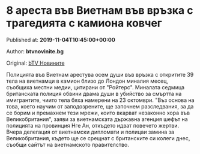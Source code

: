 
# 8 ареста във Виетнам във връзка с трагедията с камиона ковчег

Published at: **2019-11-04T10:45:00+00:00**

Author: **btvnovinite.bg**

Original: [bTV Новините](https://btvnovinite.bg/svetut/8-aresta-vav-vietnam-vav-vrazka-s-tragedijata-s-kamiona-kovcheg.html)

Полицията във Виетнам арестува осем души във връзка с откритите 39 тела на виетнамци в камион близо до Лондон миналия месец, съобщиха местни медии, цитирани от "Ройтерс".
Миналата седмица британската полиция обвини двама души в убийство за смъртта на имигрантите, чиито тела бяха намерени на 23 октомври.
"Въз основа на това, което научим от заподозрените, ще започнем разследвания, за да се борим и премахнем тези мрежи, които вкарват незаконно хора във Великобритания", заяви за виетнамската държавна агенция шефът на полицията на провинция Нге Ан, откъдето идват повечето жертви.
Вчера делегация от виетнамски дипломати и полицаи замина за Великобритания, където ще се срещнат с британските си колеги днес, съобщи сайтът на виетнамското правителство.
